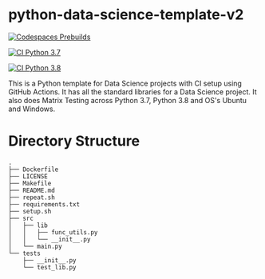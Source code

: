 # python-data-science-template-v2

[![Codespaces Prebuilds](https://github.com/nogibjj/python-data-science-template-v2/actions/workflows/codespaces/create_codespaces_prebuilds/badge.svg)](https://github.com/nogibjj/python-data-science-template-v2/actions/workflows/codespaces/create_codespaces_prebuilds) 

[![CI Python 3.7](https://github.com/nogibjj/IDS706-miniproject-week-4/actions/workflows/Python%203-7.yml/badge.svg)](https://github.com/nogibjj/IDS706-miniproject-week-4/actions/workflows/Python%203-7.yml)

[![CI Python 3.8](https://github.com/nogibjj/IDS706-miniproject-week-4/actions/workflows/Python%203-8.yml/badge.svg)](https://github.com/nogibjj/IDS706-miniproject-week-4/actions/workflows/Python%203-8.yml)


This is a Python template for Data Science projects with CI setup using GitHub Actions. It has all the standard libraries for a Data Science project.
It also does Matrix Testing across Python 3.7, Python 3.8 and OS's Ubuntu and Windows. 

# Directory Structure
```
.
├── Dockerfile
├── LICENSE
├── Makefile
├── README.md
├── repeat.sh
├── requirements.txt
├── setup.sh
├── src
│   ├── lib
│   │   ├── func_utils.py
│   │   └── __init__.py
│   └── main.py
└── tests
    ├── __init__.py
    └── test_lib.py
```
